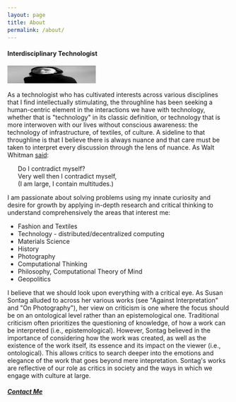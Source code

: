 ```yaml
---
layout: page
title: About
permalink: /about/
---
```


<h4>Interdisciplinary Technologist</h4>
<img src="/assets/images/9.jpg" alt="headshot" width="200" height="40"/>
<p>As a technologist who has cultivated interests across various disciplines that I find intellectually stimulating, the throughline has been seeking a human-centric element in the interactions we have with technology, whether that is "technology" in its classic definition, or technology that is more interwoven with our lives without conscious awareness: the technology of infrastructure, of textiles, of culture. A sideline to that throughline is that I believe there is always nuance and that care must be taken to interpret every discussion through the lens of nuance. As Walt Whitman <a href="https://iwp.uiowa.edu/whitmanweb/en/writings/song-of-myself/section-51#:~:text=What%20are%20arguably%20Whitman's%20most,adored%20by%20little%20statesmen%20and">said</a>:</p>
<ul>
<p>Do I contradict myself?<br>
Very well then I contradict myself,<br>
(I am large, I contain multitudes.)</p>
</ul>
<p>I am passionate about solving problems using my innate curiosity and desire for growth by applying in-depth research and critical thinking to understand comprehensively the areas that interest me:</p>

<ul>
    <li>Fashion and Textiles</li>
    <li>Technology - distributed/decentralized computing</li>
    <li>Materials Science</li>
    <li>History</li>
    <li>Photography</li>
    <li>Computational Thinking</li>
    <li>Philosophy, Computational Theory of Mind</li>
    <li>Geopolitics</li>
</ul>

<p>I believe that we should look upon everything with a critical eye. As Susan Sontag alluded to across her various works (see "Against Interpretation" and "On Photography"), her view on criticism is one where the focus should be on an ontological level rather than an epistemological one. Traditional criticism often prioritizes the questioning of knowledge, of how a work can be interpreted (i.e., epistemological). However, Sontag believed in the importance of considering how the work was created, as well as the existence of the work itself, its essence and its impact on the viewer (i.e., ontological). This allows critics to search deeper into the emotions and elegance of the work that goes beyond mere intepretation.
Sontag's works are reflective of our role as critics in society and the ways in which we engage with culture at large.</p>

<h5>
<a href="mailto: ipjessica9@gmail.com">Contact Me</a>
</h5>
